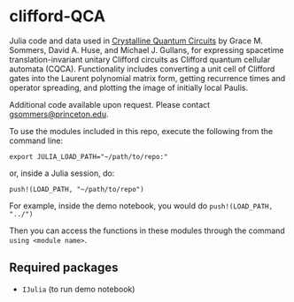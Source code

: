 # clifford-QCA


Julia code and data used in [Crystalline Quantum Circuits](https://arxiv.org/abs/2210.10808) by Grace M. Sommers, David A. Huse, and Michael J. Gullans, for expressing spacetime translation-invariant unitary Clifford circuits as Clifford quantum cellular automata (CQCA). Functionality includes converting a unit cell of Clifford gates into the Laurent polynomial matrix form, getting recurrence times and operator spreading, and plotting the image of initially local Paulis.

Additional code available upon request. Please contact <gsommers@princeton.edu>.

To use the modules included in this repo, execute the following from the command line:

```export JULIA_LOAD_PATH="~/path/to/repo:"```

or, inside a Julia session, do:

```push!(LOAD_PATH, "~/path/to/repo")```

For example, inside the demo notebook, you would do
```push!(LOAD_PATH, "../")```

Then you can access the functions in these modules through the command `using <module name>`.

Required packages
-----------------
  - `IJulia` (to run demo notebook)
  